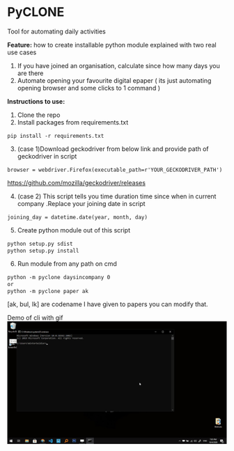 # PyCLONE
Tool for automating daily activities


**Feature:**
how to create installable python module
explained with two real use cases  
1. If you have joined an organisation, calculate since how many days you are there
2. Automate opening your favourite digital epaper ( its just automating opening browser and some clicks to 1 command ) 


**Instructions to use:**

 1. Clone the repo
 2. Install packages from requirements.txt
```
pip install -r requirements.txt
```  
 3. (case 1)Download geckodriver from below link and provide path of geckodriver in script   
 ```
 browser = webdriver.Firefox(executable_path=r'YOUR_GECKODRIVER_PATH')
 ```
 https://github.com/mozilla/geckodriver/releases
 
 4. (case 2) This script tells you time duration time since when in current company .Replace your joining date in script 
```
joining_day = datetime.date(year, month, day)
```
 5. Create python module out of this script
 ```
python setup.py sdist
python setup.py install
 ```
 6. Run module from any path on cmd 
 ```
 python -m pyclone daysincompany 0
 or
 python -m pyclone paper ak    

 ```
 [ak, bul, lk] are codename I have given to papers you can modify that.

Demo of cli with gif
![screengrab](/images/sg.gif)
